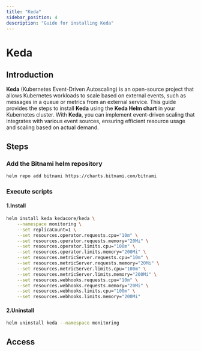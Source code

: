 ```yaml
---
title: "Keda"
sidebar_position: 4
description: "Guide for installing Keda"
---
```

# Keda
## Introduction
**Keda** (Kubernetes Event-Driven Autoscaling) is an open-source project that allows Kubernetes workloads to scale based on external events, such as messages in a queue or metrics from an external service. This guide provides the steps to install **Keda** using the **Keda Helm chart** in your Kubernetes cluster. With **Keda**, you can implement event-driven scaling that integrates with various event sources, ensuring efficient resource usage and scaling based on actual demand.
## Steps
### Add the Bitnami helm repository
```bash
helm repo add bitnami https://charts.bitnami.com/bitnami
```
### Execute scripts
#### 1.Install
```bash
helm install keda kedacore/keda \
    --namespace monitoring \
    --set replicaCount=1 \
    --set resources.operator.requests.cpu="10m" \
    --set resources.operator.requests.memory="20Mi" \
    --set resources.operator.limits.cpu="100m" \
    --set resources.operator.limits.memory="200Mi" \
    --set resources.metricServer.requests.cpu="10m" \
    --set resources.metricServer.requests.memory="20Mi" \
    --set resources.metricServer.limits.cpu="100m" \
    --set resources.metricServer.limits.memory="200Mi" \
    --set resources.webhooks.requests.cpu="10m" \
    --set resources.webhooks.requests.memory="20Mi" \
    --set resources.webhooks.limits.cpu="100m" \
    --set resources.webhooks.limits.memory="200Mi"
```
#### 2.Uninstall
```bash
helm uninstall keda --namespace monitoring
```
## Access
